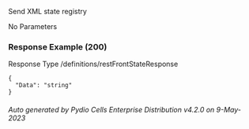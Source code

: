 






 
Send XML state registry  


No Parameters



### Response Example (200)
Response Type /definitions/restFrontStateResponse

```
{
  "Data": "string"
}
```




###### Auto generated by Pydio Cells Enterprise Distribution v4.2.0 on 9-May-2023
